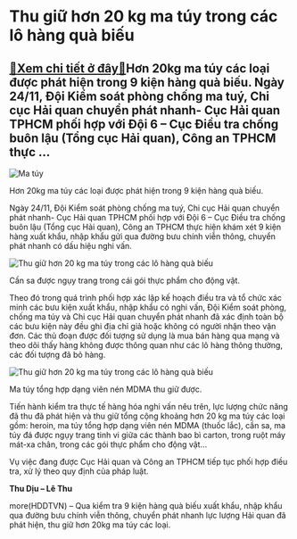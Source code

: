 Thu giữ hơn 20 kg ma túy trong các lô hàng quà biếu
===================================================

[:gift:Xem chi tiết ở đây:gift:](https://hddtvn.com/thu-giu-hon-20-kg-ma-tuy-trong-cac-lo-hang-qua-bieu/)Hơn 20kg ma túy các loại được phát hiện trong 9 kiện hàng quà biếu. Ngày 24/11, Đội Kiểm soát phòng chống ma tuý, Chi cục Hải quan chuyển phát nhanh- Cục Hải quan TPHCM phối hợp với Đội 6 – Cục Điều tra chống buôn lậu (Tổng cục Hải quan), Công an TPHCM thực …
-------------------------------------------------------------------------------------------------------------------------------------------------------------------------------------------------------------------------------------------------------------------





![Ma túy](https://hddtvn.com/wp-content/uploads/2021/01/58aa5509444b353cffc2278c085cd31c_1.jpg "Ma túy")


Hơn 20kg ma túy các loại được phát hiện trong 9 kiện hàng quà biếu.



Ngày 24/11, Đội Kiểm soát phòng chống ma tuý, Chi cục Hải quan chuyển phát nhanh- Cục Hải quan TPHCM phối hợp với Đội 6 – Cục Điều tra chống buôn lậu (Tổng cục Hải quan), Công an TPHCM thực hiện khám xét 9 kiện hàng xuất khẩu, nhập khẩu gửi qua đường bưu chính viễn thông, chuyển phát nhanh có dấu hiệu nghi vấn.





![Thu giữ hơn 20 kg ma túy trong các lô hàng quà biếu](https://hddtvn.com/wp-content/uploads/2021/01/6f7c391bab6bf8a8290603ebf1ba2db0.jpg "Thu giữ hơn 20 kg ma túy trong các lô hàng quà biếu")


Cần sa được ngụy trang trong cái gói thực phẩm cho động vật.



Theo đó trong quá trình phối hợp xác lập kế hoạch điều tra và tổ chức xác minh các bưu kiện xuất khẩu, nhập khẩu có nghi vấn, Đội Kiểm soát phòng, chống ma túy và Chi cục Hải quan chuyển phát nhanh đã xác định toàn bộ các bưu kiện này đều ghi địa chỉ giả hoặc không có người nhận theo vận đơn. Các thủ đoạn được đối tượng sử dụng là mua bán hàng qua mạng và theo dõi thấy hàng không được thông quan như các lô hàng thông thường, các đối tượng đã bỏ hàng.





![Thu giữ hơn 20 kg ma túy trong các lô hàng quà biếu](https://hddtvn.com/wp-content/uploads/2021/01/c0aba1cb3d84e11efde045e6f44d0d57.jpg "Thu giữ hơn 20 kg ma túy trong các lô hàng quà biếu")


Ma túy tổng hợp dạng viên nén MDMA thu giữ được.



Tiến hành kiểm tra thực tế hàng hóa nghi vấn nêu trên, lực lượng chức năng đã thu đã phát hiện và thu giữ tổng cộng khoảng hơn 20 kg ma túy các loại gồm: heroin, ma túy tổng hợp dạng viên nén MDMA (thuốc lắc), cần sa, ma túy đá được ngụy trang tinh vi giữa các thành bao bì carton, trong ruột máy mát-xa chân, trong các gói thực phẩm cho động vật…


Vụ việc đang được Cục Hải quan và Công an TPHCM tiếp tục phối hợp điều tra, xử lý theo quy định của pháp luật.




**Thu Dịu – Lê Thu**



more(HDDTVN) – Qua kiểm tra 9 kiện hàng quà biếu xuất khẩu, nhập khẩu qua đường bưu chính viễn thông, chuyển phát nhanh lực lượng Hải quan đã phát hiện, thu giữ hơn 20kg ma túy các loại.


